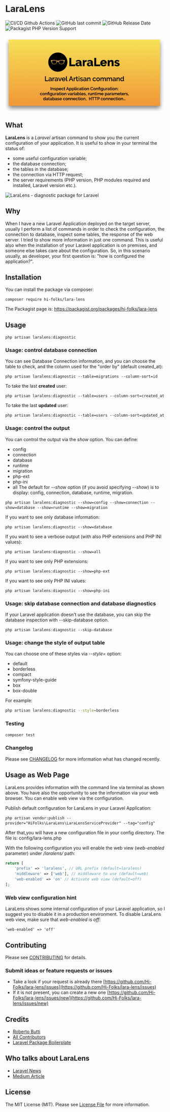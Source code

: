 # LaraLens


![CI/CD Github Actions](https://github.com/Hi-Folks/lara-lens/workflows/PHP%20Composer/badge.svg)
![GitHub last commit](https://img.shields.io/github/last-commit/hi-folks/lara-lens)
![GitHub Release Date](https://img.shields.io/github/release-date/hi-folks/lara-lens)
![Packagist PHP Version Support](https://img.shields.io/packagist/php-v/hi-folks/lara-lens)


![LaraLens](https://raw.githubusercontent.com/Hi-Folks/lara-lens/v0.1.13/LaraLens-Laravel-Artisan.png)

## What
**LaraLens** is a _Laravel_ artisan command to show you the current configuration of your
application. It is useful to show in your terminal the status of:
* some useful configuration variable;
* the database connection;
* the tables in the database;
* the connection via HTTP request;
* the server requirements (PHP version, PHP modules required and installed, Laravel version etc.).

![LaraLens - diagnostic package for Laravel](https://dev-to-uploads.s3.amazonaws.com/i/h8r18mt4fhe0w1a6cke4.gif)


## Why
When I have a new Laravel Application deployed on the target server, usually I perform a list of commands in order to check the configuration, the connection to database, inspect some tables, the response of the web server.
I tried to show more information in just one command.
This is useful also when the installation of your Laravel application is on premises, and someone else takes care about the configuration. So, in this scenario usually, as developer, your first question is: "how is configured the application?".

## Installation

You can install the package via composer:

```shell script
composer require hi-folks/lara-lens
```

The Packagist page is:
https://packagist.org/packages/hi-folks/lara-lens

## Usage

```shell script
php artisan laralens:diagnostic
```

### Usage: control database connection
You can see Database Connection information, and you can choose the table to check, and the column used for the "order by" (default created_at):
```shell script
php artisan laralens:diagnostic --table=migrations --column-sort=id
```
To take the last **created** user:
```shell script
php artisan laralens:diagnostic --table=users --column-sort=created_at
```
To take the last **updated** user:
```shell script
php artisan laralens:diagnostic --table=users --column-sort=updated_at
```

### Usage: control the output
You can control the output via the _show_ option. You can define:

* config
* connection
* database
* runtime
* migration
* php-ext
* php-ini
* all
The default for _--show_ option (if you avoid specifying _--show_) is to display: config, connection, database, runtime, migration.


```shell script
php artisan laralens:diagnostic --show=config --show=connection --show=database --show=runtime --show=migration
```

If you want to see only database information:

```shell script
php artisan laralens:diagnostic --show=database
```

If you want to see a verbose output (with also PHP extensions and PHP INI values):

```shell script
php artisan laralens:diagnostic --show=all
```

If you want to see only PHP extensions:
```shell script
php artisan laralens:diagnostic --show=php-ext
```

If you want to see only PHP INI values:
```shell script
php artisan laralens:diagnostic --show=php-ini
```

### Usage: skip database connection and database diagnostics
If your Laravel application doesn't use the database, you can skip the database inspection with --skip-database option.

```shell script
php artisan laralens:diagnostic --skip-database 
```

### Usage: change the style of output table
You can choose one of these styles via *--style=* option:

* default
* borderless
* compact
* symfony-style-guide
* box
* box-double

For example:
```sh
php artisan laralens:diagnostic --style=borderless
```


### Testing

``` bash
composer test
```

### Changelog

Please see [CHANGELOG](CHANGELOG.md) for more information what has changed recently.

## Usage as Web Page

LaraLens provides information with the command line via terminal as shown above.
You have also the opportunity to see the information via your web browser.
You can enable web view via the configuration.

Publish default configuration for LaraLens in your Laravel Application:
```shell script
php artisan vendor:publish --provider="HiFolks\LaraLens\LaraLensServiceProvider" --tag="config"
```

After that,you will have a new configuration file in your config directory. The file is: config/lara-lens.php

With the following configuration you will enable the web view (_web-enabled_ parameter) under _/laralens/_ path:

```php
return [
    'prefix' => 'laralens', // URL prefix (default=laralens)
    'middleware' => ['web'], // middleware to use (default=web)
    'web-enabled' => 'on' // Activate web view (default=off)
];
```

### Web view configuration hint
LaraLens shows some internal configuration of your Laravel application, so I suggest you to disable it in a production environment.
To disable LaraLens web view, make sure that _web-enabled_ is _off_:
```
'web-enabled' => 'off'
```

 


## Contributing

Please see [CONTRIBUTING](CONTRIBUTING.md) for details.

### Submit ideas or feature requests or issues

* Take a look if your request is already there [https://github.com/Hi-Folks/lara-lens/issues](https://github.com/Hi-Folks/lara-lens/issues)
* If it is not present, you can create a new one [https://github.com/Hi-Folks/lara-lens/issues/new](https://github.com/Hi-Folks/lara-lens/issues/new)


## Credits

- [Roberto Butti](https://github.com/hi-folks)
- [All Contributors](https://github.com/Hi-Folks/lara-lens/graphs/contributors)
- [Laravel Package Boilerplate](https://laravelpackageboilerplate.com)

## Who talks about LaraLens
- [Laravel News](https://laravel-news.com/inspect-application-configuration-with-laralens)
- [Medium Article](https://levelup.gitconnected.com/laralens-a-laravel-command-for-inspecting-configuration-2bbb4e714cf7)

## License

The MIT License (MIT). Please see [License File](LICENSE.md) for more information.
